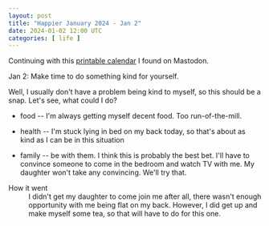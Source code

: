 ```yaml
---
layout: post
title: "Happier January 2024 - Jan 2"
date: 2024-01-02 12:00 UTC
categories: [ life ]
---
```


Continuing with this [printable calendar] I found on Mastodon.

[printable calendar]: https://actionforhappiness.org/sites/default/files/calendar_download/pdf/Jan%202024.pdf

Jan 2: Make time to do something kind for yourself.

Well, I usually don't have a problem being kind to myself, so this should be a snap.  Let's
see, what could I do?

- food -- I'm always getting myself decent food.  Too run-of-the-mill.

- health -- I'm stuck lying in bed on my back today, so that's about as kind as I can be in
  this situation

- family -- be with them.  I think this is probably the best bet.  I'll have to convince
  someone to come in the bedroom and watch TV with me.  My daughter won't take any
  convincing.  We'll try that.

<dl>
  <dt>How it went</dt>
  <dd>I didn't get my daughter to come join me after all, there wasn't enough opportunity
  with me being flat on my back.  However, I did get up and make myself some tea, so that
  will have to do for this one.</dd>
</dl>
